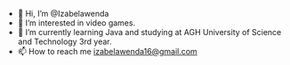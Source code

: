 - 👋 Hi, I’m @Izabelawenda
- 👀 I’m interested in video games.
- 🌱 I’m currently learning Java and studying at AGH University of Science and Technology 3rd year.
- 📫 How to reach me izabelawenda16@gmail.com

<!---
Izabelawenda/Izabelawenda is a ✨ special ✨ repository because its `README.md` (this file) appears on your GitHub profile.
You can click the Preview link to take a look at your changes.
--->
